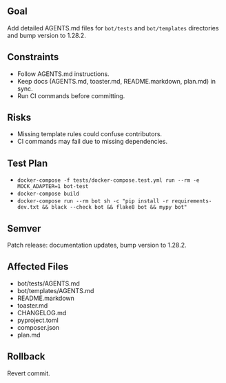 ## Goal
Add detailed AGENTS.md files for `bot/tests` and `bot/templates` directories and bump version to 1.28.2.

## Constraints
- Follow AGENTS.md instructions.
- Keep docs (AGENTS.md, toaster.md, README.markdown, plan.md) in sync.
- Run CI commands before committing.

## Risks
- Missing template rules could confuse contributors.
- CI commands may fail due to missing dependencies.

## Test Plan
- `docker-compose -f tests/docker-compose.test.yml run --rm -e MOCK_ADAPTER=1 bot-test`
- `docker-compose build`
- `docker-compose run --rm bot sh -c "pip install -r requirements-dev.txt && black --check bot && flake8 bot && mypy bot"`

## Semver
Patch release: documentation updates, bump version to 1.28.2.

## Affected Files
- bot/tests/AGENTS.md
- bot/templates/AGENTS.md
- README.markdown
- toaster.md
- CHANGELOG.md
- pyproject.toml
- composer.json
- plan.md

## Rollback
Revert commit.
